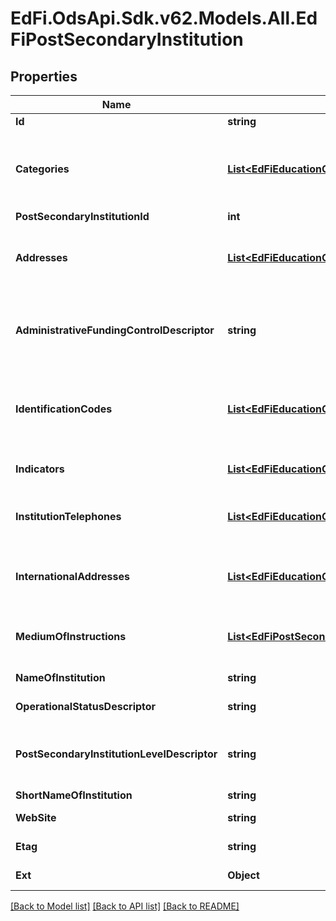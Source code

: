 # EdFi.OdsApi.Sdk.v62.Models.All.EdFiPostSecondaryInstitution

## Properties

Name | Type | Description | Notes
------------ | ------------- | ------------- | -------------
**Id** | **string** |  | [optional] 
**Categories** | [**List&lt;EdFiEducationOrganizationCategory&gt;**](EdFiEducationOrganizationCategory.md) | An unordered collection of educationOrganizationCategories. The classification of the education agency within the geographic boundaries of a state according to the level of administrative and operational control granted by the state. | 
**PostSecondaryInstitutionId** | **int** | The ID of the post secondary institution. | 
**Addresses** | [**List&lt;EdFiEducationOrganizationAddress&gt;**](EdFiEducationOrganizationAddress.md) | An unordered collection of educationOrganizationAddresses. The set of elements that describes an address for the education entity, including the street address, city, state, ZIP code, and ZIP code + 4. | [optional] 
**AdministrativeFundingControlDescriptor** | **string** | A classification of whether a postsecondary institution is operated by publicly elected or appointed officials (public control) or by privately elected or appointed officials and derives its major source of funds from private sources (private control). | [optional] 
**IdentificationCodes** | [**List&lt;EdFiEducationOrganizationIdentificationCode&gt;**](EdFiEducationOrganizationIdentificationCode.md) | An unordered collection of educationOrganizationIdentificationCodes. A unique number or alphanumeric code assigned to an education organization by a school, school system, a state, or other agency or entity. | [optional] 
**Indicators** | [**List&lt;EdFiEducationOrganizationIndicator&gt;**](EdFiEducationOrganizationIndicator.md) | An unordered collection of educationOrganizationIndicators. An indicator or metric of an education organization. | [optional] 
**InstitutionTelephones** | [**List&lt;EdFiEducationOrganizationInstitutionTelephone&gt;**](EdFiEducationOrganizationInstitutionTelephone.md) | An unordered collection of educationOrganizationInstitutionTelephones. The 10-digit telephone number, including the area code, for the education entity. | [optional] 
**InternationalAddresses** | [**List&lt;EdFiEducationOrganizationInternationalAddress&gt;**](EdFiEducationOrganizationInternationalAddress.md) | An unordered collection of educationOrganizationInternationalAddresses. The set of elements that describes the international physical location of the education entity. | [optional] 
**MediumOfInstructions** | [**List&lt;EdFiPostSecondaryInstitutionMediumOfInstruction&gt;**](EdFiPostSecondaryInstitutionMediumOfInstruction.md) | An unordered collection of postSecondaryInstitutionMediumOfInstructions. The categories in which an institution serves the students. | [optional] 
**NameOfInstitution** | **string** | The full, legally accepted name of the institution. | 
**OperationalStatusDescriptor** | **string** | The current operational status of the education organization (e.g., active, inactive). | [optional] 
**PostSecondaryInstitutionLevelDescriptor** | **string** | A classification of whether a post secondary institution&#39;s highest level of offering is a program of 4-years or higher (4 year), 2-but-less-than 4-years (2 year), or less than 2-years. | [optional] 
**ShortNameOfInstitution** | **string** | A short name for the institution. | [optional] 
**WebSite** | **string** | The public web site address (URL) for the education organization. | [optional] 
**Etag** | **string** | A unique system-generated value that identifies the version of the resource. | [optional] 
**Ext** | **Object** | Extensions to the PostSecondaryInstitution entity. | [optional] 

[[Back to Model list]](../README.md#documentation-for-models) [[Back to API list]](../README.md#documentation-for-api-endpoints) [[Back to README]](../README.md)

